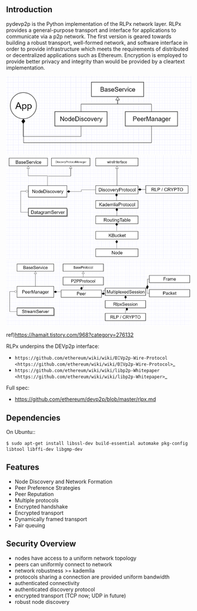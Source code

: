 Introduction
------------

pydevp2p is the Python implementation of the RLPx network layer.
RLPx provides a general-purpose transport and interface for applications to communicate via a p2p network. The first version is geared towards building a robust transport, well-formed network, and software interface in order to provide infrastructure which meets the requirements of distributed or decentralized applications such as Ethereum. Encryption is employed to provide better privacy and integrity than would be provided by a cleartext implementation.

![app](./image/app.png)
![NodeDiscovery](./image/class_structure_nodeDiscovery.png)
![PeerManager](./image/class_structure_peerManager.png)

ref)https://hamait.tistory.com/968?category=276132




RLPx underpins the DEVp2p interface:

* `https://github.com/ethereum/wiki/wiki/ÐΞVp2p-Wire-Protocol <https://github.com/ethereum/wiki/wiki/ÐΞVp2p-Wire-Protocol>`_
* `https://github.com/ethereum/wiki/wiki/libp2p-Whitepaper <https://github.com/ethereum/wiki/wiki/libp2p-Whitepaper>`_

Full spec:

* https://github.com/ethereum/devp2p/blob/master/rlpx.md

Dependencies
------------

On Ubuntu::

    $ sudo apt-get install libssl-dev build-essential automake pkg-config libtool libffi-dev libgmp-dev

Features
--------
* Node Discovery and Network Formation
* Peer Preference Strategies
* Peer Reputation
* Multiple protocols
* Encrypted handshake
* Encrypted transport
* Dynamically framed transport
* Fair queuing

Security Overview
-------------------
* nodes have access to a uniform network topology
* peers can uniformly connect to network
* network robustness >= kademlia
* protocols sharing a connection are provided uniform bandwidth
* authenticated connectivity
* authenticated discovery protocol
* encrypted transport (TCP now; UDP in future)
* robust node discovery
